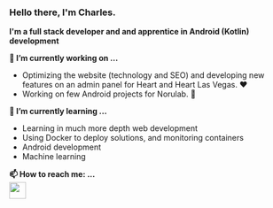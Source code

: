 ### Hello there, I'm Charles.

**I'm a full stack developer and and apprentice in Android (Kotlin) development**

**🔭 I’m currently working on ...**
- Optimizing the website (technology and SEO) and developing new features on an admin panel for Heart and Heart Las Vegas. ❤️
- Working on few Android projects for Norulab. 💪

**🌱 I’m currently learning ...**
- Learning in much more depth web development
- Using Docker to deploy solutions, and monitoring containers
- Android development
- Machine learning

**📫 How to reach me: ...**
<br>
<a href="https://www.linkedin.com/in/cbourtoire/"><img src="https://cdn-icons-png.flaticon.com/512/174/174857.png" height="30"/></a>

<!--
**lGabranth/lGabranth** is a ✨ _special_ ✨ repository because its `README.md` (this file) appears on your GitHub profile.

Here are some ideas to get you started:

- 🔭 I’m currently working on ...
- 🌱 I’m currently learning ...
- 👯 I’m looking to collaborate on ...
- 🤔 I’m looking for help with ...
- 💬 Ask me about ...
- 📫 How to reach me: ...
- 😄 Pronouns: ...
- ⚡ Fun fact: ...
-->
